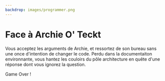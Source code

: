```yaml
---
backdrop: images/programmer.png
---
```


# Face à Archie O' Teckt

Vous acceptez les arguments de Archie, et ressortez de son bureau sans une once d'intention de changer le code.
Perdu dans la documentaiton environnante, vous hantez les couloirs du pôle architecture en quête d'une réponse dont vous ignorez la question.

Game Over !

<Page url="/" instructions="" action="Retour cas départ !" condition="none" />

